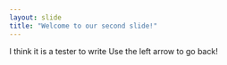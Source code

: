 ```yaml
---
layout: slide
title: "Welcome to our second slide!"
---
```

I think it is a tester to write
Use the left arrow to go back!
